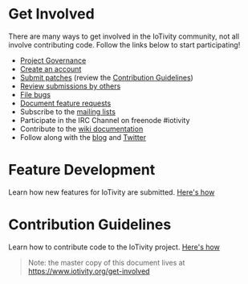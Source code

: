 # Get Involved

There are many ways to get involved in the IoTivity community, not all involve contributing code. Follow the links below to start participating!

* [Project Governance](https://www.iotivity.org/about/project-governance)
* [Create an account](https://www.iotivity.org/user)
* [Submit patches](https://wiki.iotivity.org/submitting_to_gerrit) (review the [Contribution Guidelines](https://www.iotivity.org/get-involved/contribution-guidelines))
* [Review submissions by others](https://wiki.iotivity.org/reviewing_patches)
* [File bugs](https://jira.iotivity.org)
* [Document feature requests](https://www.iotivity.org/get-involved/feature-development)
* Subscribe to the [mailing lists](http://lists.iotivity.org)
* Participate in the IRC Channel on freenode \#iotivity
* Contribute to the [wiki documentation](https://wiki.iotivity.org/)
* Follow along with the [blog](https://www.iotivity.org/blog) and [Twitter](https://twitter.com/IoTivity)

# Feature Development

Learn how new features for IoTivity are submitted.
[Here's how](https://www.iotivity.org/get-involved/feature-development)

# Contribution Guidelines

Learn how to contribute code to the IoTivity project.
[Here's how](https://www.iotivity.org/get-involved/contribution-guidelines)

> Note: the master copy of this document lives at https://www.iotivity.org/get-involved
